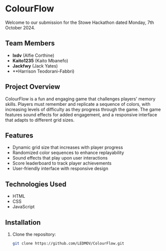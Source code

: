 # ColourFlow

Welcome to our submission for the Stowe Hackathon dated Monday, 7th October 2024.

## Team Members
- **lxdv** (Alfie Corthine)
- **Kaito1235** (Kaito Mbanefo)
- **Jackfwy** (Jack Yates)
- **Harrison Teodorani-Fabbri)

## Project Overview
ColourFlow is a fun and engaging game that challenges players' memory skills. Players must remember and replicate a sequence of colors, with increasing levels of difficulty as they progress through the game. The game features sound effects for added engagement, and a responsive interface that adapts to different grid sizes.

## Features
- Dynamic grid size that increases with player progress
- Randomized color sequences to enhance replayability
- Sound effects that play upon user interactions
- Score leaderboard to track player achievements
- User-friendly interface with responsive design

## Technologies Used
- HTML
- CSS
- JavaScript

## Installation

1. Clone the repository:
   ```bash
   git clone https://github.com/LEDMOV/ColourFlow.git
